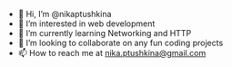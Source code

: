 - 👋 Hi, I’m @nikaptushkina
- 👀 I’m interested in web development
- 🌱 I’m currently learning Networking and HTTP
- 💞️ I’m looking to collaborate on any fun coding projects
- 📫 How to reach me at nika.ptushkina@gmail.com

<!---
nikaptushkina/nikaptushkina is a ✨ special ✨ repository because its `README.md` (this file) appears on your GitHub profile.
You can click the Preview link to take a look at your changes.
--->
